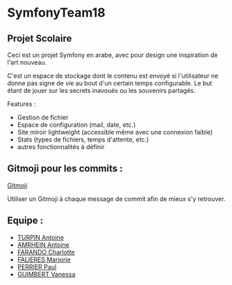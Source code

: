 # SymfonyTeam18

## Projet Scolaire

Ceci est un projet Symfony en arabe, avec pour design une inspiration de l'art nouveau.

C'est un espace de stockage dont le contenu est envoyé si l'utilisateur ne donne pas signe de vie au bout d'un certain temps configurable. Le but étant de jouer sur les secrets inavoués ou les souvenirs partagés. 

Features : 
- Gestion de fichier 
- Espace de configuration (mail, date, etc.)
- Site miroir lightweight (accessible même avec une connexion faible)
- Stats (types de fichiers, temps d'attente, etc.)
- autres fonctionnalités à définir

## Gitmoji pour les commits : 

[Gitmoji](https://gitmoji.carloscuesta.me/)

Utiliser un Gitmoji à chaque message de commit afin de mieux s'y retrouver.


## Equipe : 

* [TURPIN Antoine](https://github.com/TurpinAntoine)
* [AMRHEIN Antoine](https://github.com/AmrheinA)
* [FARANDO Charlotte](https://github.com/chfarando)
* [FALIERES Marjorie](https://github.com/Marjojo)
* [PERRIER Paul](https://github.com/Paul-Perrier)
* [GUIMBERT Vanessa](https://github.com/VanessaMorganeLaura)

